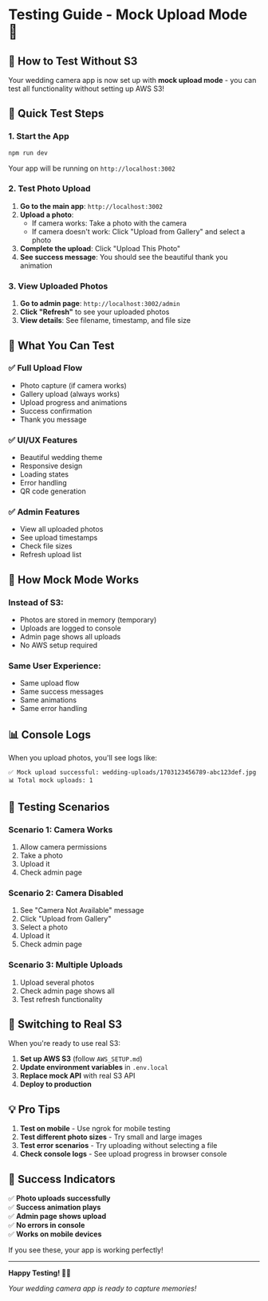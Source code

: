 # Testing Guide - Mock Upload Mode 🧪

## 🎯 How to Test Without S3

Your wedding camera app is now set up with **mock upload mode** - you can test all functionality without setting up AWS S3!

## 🚀 Quick Test Steps

### 1. Start the App
```bash
npm run dev
```
Your app will be running on `http://localhost:3002`

### 2. Test Photo Upload
1. **Go to the main app**: `http://localhost:3002`
2. **Upload a photo**:
   - If camera works: Take a photo with the camera
   - If camera doesn't work: Click "Upload from Gallery" and select a photo
3. **Complete the upload**: Click "Upload This Photo"
4. **See success message**: You should see the beautiful thank you animation

### 3. View Uploaded Photos
1. **Go to admin page**: `http://localhost:3002/admin`
2. **Click "Refresh"** to see your uploaded photos
3. **View details**: See filename, timestamp, and file size

## 📱 What You Can Test

### ✅ **Full Upload Flow**
- Photo capture (if camera works)
- Gallery upload (always works)
- Upload progress and animations
- Success confirmation
- Thank you message

### ✅ **UI/UX Features**
- Beautiful wedding theme
- Responsive design
- Loading states
- Error handling
- QR code generation

### ✅ **Admin Features**
- View all uploaded photos
- See upload timestamps
- Check file sizes
- Refresh upload list

## 🔧 How Mock Mode Works

### **Instead of S3:**
- Photos are stored in memory (temporary)
- Uploads are logged to console
- Admin page shows all uploads
- No AWS setup required

### **Same User Experience:**
- Same upload flow
- Same success messages
- Same animations
- Same error handling

## 📊 Console Logs

When you upload photos, you'll see logs like:
```
✅ Mock upload successful: wedding-uploads/1703123456789-abc123def.jpg
📊 Total mock uploads: 1
```

## 🎯 Testing Scenarios

### **Scenario 1: Camera Works**
1. Allow camera permissions
2. Take a photo
3. Upload it
4. Check admin page

### **Scenario 2: Camera Disabled**
1. See "Camera Not Available" message
2. Click "Upload from Gallery"
3. Select a photo
4. Upload it
5. Check admin page

### **Scenario 3: Multiple Uploads**
1. Upload several photos
2. Check admin page shows all
3. Test refresh functionality

## 🔄 Switching to Real S3

When you're ready to use real S3:

1. **Set up AWS S3** (follow `AWS_SETUP.md`)
2. **Update environment variables** in `.env.local`
3. **Replace mock API** with real S3 API
4. **Deploy to production**

## 💡 Pro Tips

1. **Test on mobile** - Use ngrok for mobile testing
2. **Test different photo sizes** - Try small and large images
3. **Test error scenarios** - Try uploading without selecting a file
4. **Check console logs** - See upload progress in browser console

## 🎉 Success Indicators

✅ **Photo uploads successfully**  
✅ **Success animation plays**  
✅ **Admin page shows upload**  
✅ **No errors in console**  
✅ **Works on mobile devices**  

If you see these, your app is working perfectly!

---

**Happy Testing! 📸✨**

*Your wedding camera app is ready to capture memories!* 